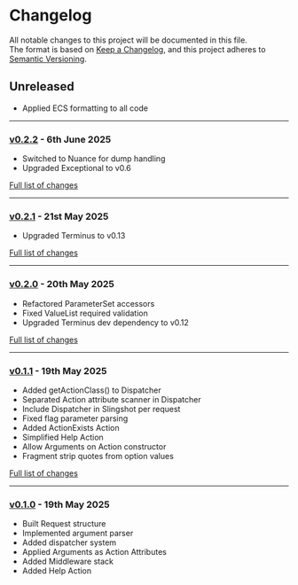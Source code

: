# Changelog

All notable changes to this project will be documented in this file.<br>
The format is based on [Keep a Changelog](https://keepachangelog.com/en/1.0.0/),
and this project adheres to [Semantic Versioning](https://semver.org/spec/v2.0.0.html).

## Unreleased
- Applied ECS formatting to all code

---

### [v0.2.2](https://github.com/decodelabs/commandment/commits/v0.2.2) - 6th June 2025

- Switched to Nuance for dump handling
- Upgraded Exceptional to v0.6

[Full list of changes](https://github.com/decodelabs/commandment/compare/v0.2.1...v0.2.2)

---

### [v0.2.1](https://github.com/decodelabs/commandment/commits/v0.2.1) - 21st May 2025

- Upgraded Terminus to v0.13

[Full list of changes](https://github.com/decodelabs/commandment/compare/v0.2.0...v0.2.1)

---

### [v0.2.0](https://github.com/decodelabs/commandment/commits/v0.2.0) - 20th May 2025

- Refactored ParameterSet accessors
- Fixed ValueList required validation
- Upgraded Terminus dev dependency to v0.12

[Full list of changes](https://github.com/decodelabs/commandment/compare/v0.1.1...v0.2.0)

---

### [v0.1.1](https://github.com/decodelabs/commandment/commits/v0.1.1) - 19th May 2025

- Added getActionClass() to Dispatcher
- Separated Action attribute scanner in Dispatcher
- Include Dispatcher in Slingshot per request
- Fixed flag parameter parsing
- Added ActionExists Action
- Simplified Help Action
- Allow Arguments on Action constructor
- Fragment strip quotes from option values

[Full list of changes](https://github.com/decodelabs/commandment/compare/v0.1.0...v0.1.1)

---

### [v0.1.0](https://github.com/decodelabs/commandment/commits/v0.1.0) - 19th May 2025

- Built Request structure
- Implemented argument parser
- Added dispatcher system
- Applied Arguments as Action Attributes
- Added Middleware stack
- Added Help Action

